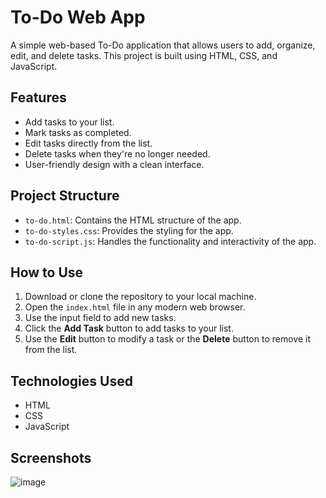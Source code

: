 # To-Do Web App

A simple web-based To-Do application that allows users to add, organize, edit, and delete tasks. This project is built using HTML, CSS, and JavaScript.

## Features
- Add tasks to your list.
- Mark tasks as completed.
- Edit tasks directly from the list.
- Delete tasks when they're no longer needed.
- User-friendly design with a clean interface.

## Project Structure
- `to-do.html`: Contains the HTML structure of the app.
- `to-do-styles.css`: Provides the styling for the app.
- `to-do-script.js`: Handles the functionality and interactivity of the app.

## How to Use
1. Download or clone the repository to your local machine.
2. Open the `index.html` file in any modern web browser.
3. Use the input field to add new tasks.
4. Click the **Add Task** button to add tasks to your list.
5. Use the **Edit** button to modify a task or the **Delete** button to remove it from the list.

## Technologies Used
- HTML
- CSS
- JavaScript

## Screenshots
![image](https://github.com/user-attachments/assets/aebcca82-f05e-429d-95cf-9557d32f70f5)

